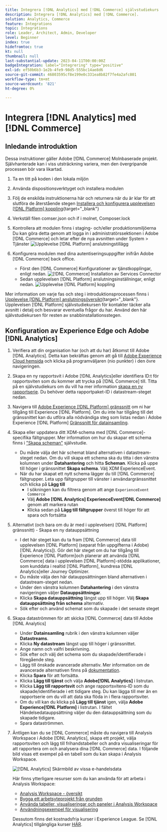 ```yaml
---
title: Integrera [!DNL Analytics] med [!DNL Commerce] självstudiekurs
description: Integrera [!DNL Analytics] med [!DNL Commerce].
solution: Analytics, Commerce
feature: Integrations
topic: Integrations
role: Leader, Architect, Admin, Developer
level: Beginner
index: true
hidefromtoc: true
kt: null
thumbnail: null
last-substantial-update: 2023-04-11T00:00:00Z
badgeIntegration: label="Integrering" type="positive"
exl-id: ef50b6b3-1e2b-4fe9-98d5-555bc14ae8d6
source-git-commit: 46803595cf8e199e0c331ea8b82f7fe4a2afc801
workflow-type: tm+mt
source-wordcount: '821'
ht-degree: 0%

---
```


# Integrera [!DNL Analytics] med [!DNL Commerce]

## Inledande introduktion

Dessa instruktioner gäller Adobe [!DNL Commerce] Molnbaserade projekt. Självhanterade kan i viss utsträckning variera, men den övergripande processen bör vara likartad.

1. Ta en titt på koden i den lokala miljön
1. Använda dispositionsverktyget och installera modulen
1. Följ de enskilda instruktionerna här och returnera när du är klar för att slutföra de återstående stegen
   [Installera och konfigurera upplevelsen [!DNL Platform] koppling](https://experienceleague.adobe.com/docs/commerce-merchant-services/experience-platform-connector/fundamentals/install.html){target="_blank"}


1. Verkställ filen comser.json och if i molnet, Composer.lock
1. Kontrollera att modulen finns i staging- och/eller produktionsmiljöerna Du kan göra detta genom att logga in i administratörssektionen i Adobe [!DNL Commerce] och letar efter de nya avsnitten under System > Tjänster
   ![Upplevelse [!DNL Platform] anslutningstillägg](./assets/analytics-commerce/admin-view-experience-platform-commector-extension.png)

1. Konfigurera modulen med dina autentiseringsuppgifter inifrån Adobe [!DNL Commerce] back office.
   * Först den [!DNL Commerce] Konfigurationer av tjänstkopplingar, enligt nedan.
     ![[!DNL Commerce] Installation av Services Connector](./assets/analytics-commerce/commerce-services-connector-setup.png)
   * Sedan upplevelsen [!DNL Platform] anslutningsinställningar, enligt nedan.
     ![Upplevelse [!DNL Platform] koppling](./assets/analytics-commerce/experience-platform-connector.png)

Mer information om varje fas och steg i introduktionsprocessen finns i [Upplevelse [!DNL Platform] anslutningsöversikt](https://experienceleague.adobe.com/docs/commerce-merchant-services/experience-platform-connector/overview.html){target="_blank"}. Upplevelsen [!DNL Platform] självstudiekursen för kontakter täcker alla avsnitt i detalj och besvarar eventuella frågor du har. Använd den här självstudiekursen för resten av snabbinstallationsstegen.

## Konfiguration av Experience Edge och Adobe [!DNL Analytics]

1. Verifiera att din organisation har (och att du har) åtkomst till Adobe [!DNL Analytics]. Detta kan bekräftas genom att gå till [Adobe Experience Cloud hemsida](https://experience.adobe.com/) och klicka på programväljaren (nio punkter) i den övre navigeringen.

1. Skapa en ny rapportsvit i Adobe [!DNL Analytics]eller identifiera ID:t för rapportsviten som du kommer att trycka på [!DNL Commerce] till. Titta på en självstudiekurs om du vill ha mer information [skapa en ny rapportserie](https://experienceleague.adobe.com/docs/analytics-learn/tutorials/intro-to-analytics/analytics-basics/understanding-and-creating-report-suites.html). Du behöver detta rapportpaket-ID i datastream-steget nedan.

1. Navigera till [Adobe Experience [!DNL Platform] gränssnitt](https://platform.adobe.com) om ni har tillgång till Experience [!DNL Platform]. Om du inte har tillgång till det gränssnittet kan du utföra alla nödvändiga steg som listas nedan i Adobe Experience [!DNL Platform] [Gränssnitt för datainsamling](https://experience.adobe.com/#/data-collection).

1. Skapa eller uppdatera ditt XDM-schema med [!DNL Commerce]-specifika fältgrupper. Mer information om hur du skapar ett schema finns i [&quot;Skapa scheman&quot;](https://experienceleague.adobe.com/docs/platform-learn/tutorials/schemas/create-schemas.html) självstudie.
   * Du måste välja det här schemat bland alternativen i datastream-steget nedan. Om du vill skapa ett schema ska du titta i den vänstra kolumnen under **Datahantering** och hitta **Scheman**. Klicka på uppe till höger i gränssnittet **Skapa schema**. Välj XDM ExperienceEvent.
   * När du har skapat ett nytt schema lägger du till [!DNL Commerce] fältgrupper. Leta upp fältgrupper till vänster i användargränssnittet och klicka på **Lägg till**
      * I sökningen kan du filtrera genom att ange `ExperienceEvent Commerce`
      * Välj **Adobe [!DNL Analytics] ExperienceEvent[!DNL Commerce]** genom att markera rutan
      * Klicka sedan på **Lägg till fältgrupper** överst till höger för att spara och fortsätta

1. Alternativt (och bara om du är med i upplevelsen) [!DNL Platform] gränssnitt) - Skapa en ny datauppsättning
   * I det här steget kan du ta fram [!DNL Commerce] data till upplevelsen [!DNL Platform] (separat från uppgifterna i Adobe) [!DNL Analytics]). Gör det här steget om du har tillgång till Experience [!DNL Platform]och planerar att använda [!DNL Commerce] data i upplevelsen [!DNL Platform]-stödda applikationer, som kunddata i realtid [!DNL Platform], kundresa [!DNL Analytics]eller Journey Optimizer.
   * Du måste välja den här datauppsättningen bland alternativen i datastream-steget nedan.
   * Under den vänstra kolumnen **Datahantering** i den vänstra navigeringen väljer **Datauppsättningar**.
   * Klicka **Skapa datauppsättning** längst upp till höger. Välj **Skapa datauppsättning från schema** alternativ.
   * Sök efter och använd schemat som du skapade i det senaste steget

1. Skapa dataströmmen för att skicka [!DNL Commerce] data till Adobe [!DNL Analytics]
   * Under **Datainsamling** rubrik i den vänstra kolumnen väljer **Datastreams**.
   * Klicka **Ny datastream** längst upp till höger i gränssnittet.
   * Ange namn och valfri beskrivning.
   * Sök efter och välj det schema som du skapade/identifierade i föregående steg.
   * Lägg till önskade avancerade alternativ. Mer information om de avancerade alternativen finns på [dokumentation](https://experienceleague.adobe.com/docs/experience-platform/datastreams/configure.html).
   * Klicka **Spara** för att fortsätta.
   * Klicka **Lägg till tjänst** och välja **Adobe[!DNL Analytics]** i listrutan.
   * Klicka **Lägg till rapportsvit** och ange rapportsvitens-ID som du skapade/identifierade i ett tidigare steg. Du kan lägga till mer än en rapportserie om du vill att data ska flöda in i flera rapportsviter.
   * Om du vill kan du klicka på **Lägg till tjänst** igen, välja **Adobe Experience[!DNL Platform]** i listrutan. I fältet Händelsedatauppsättning väljer du den datauppsättning som du skapade tidigare.
   * Spara dataströmmen.

1. Äntligen kan du se [!DNL Commerce] måste du navigera till Analysis Workspace i Adobe [!DNL Analytics], skapa ett projekt, välja rapportsviten och lägg till frihandstabeller och andra visualiseringar för att rapportera om och analysera dina [!DNL Commerce] data. I följande bild visas ett exempel på en tabell som du kan skapa i Analysis Workspace.

   ![[!DNL Analytics] Skärmbild av vissa e-handelsdata](./assets/analytics-commerce/analytics-screenshot-commerce-items.png)

   Här finns ytterligare resurser som du kan använda för att arbeta i Analysis Workspace:

   * [Analysis Workspace - översikt](https://experienceleague.adobe.com/docs/analytics-learn/tutorials/analysis-workspace/analysis-workspace-basics/analysis-workspace-overview.html)
   * [Bygga ett arbetsyteprojekt från grunden](https://experienceleague.adobe.com/docs/analytics-learn/tutorials/analysis-workspace/analysis-workspace-basics/building-a-workspace-project-from-scratch.html)
   * [Använda tabeller, visualiseringar och paneler i Analysis Workspace](https://experienceleague.adobe.com/docs/analytics-learn/tutorials/analysis-workspace/using-panels/using-tables-visualizations-and-panels.html)
   * [Användningsexempel för visualisering](https://experienceleague.adobe.com/docs/analytics-learn/tutorials/analysis-workspace/visualizations/visualization-use-cases.html)

   Dessutom finns det kostnadsfria kurser i Experience League. Se [!DNL Analytics] tillgängliga kurser [HÄR](https://experienceleague.adobe.com/?lang=en&amp;Solution=Analytics#courses).
